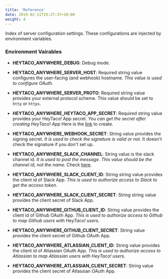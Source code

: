 ```yaml
---
title: 'Reference'
date: 2019-02-11T19:27:37+10:00
weight: 4
---
```


Index of server configuration settings. These configurations are injected by environment variables.

### Environment Vairables

* **HEYTACO_ANYWHERE_DEBUG**: Debug mode.

* **HEYTACO_ANYWHERE_SERVER_HOST**: Required string value configures the user-facing (and webhook) hostname. *This value is used to configure OAuth.*

* **HEYTACO_ANYWHERE_SERVER_PROTO**: Required string value provides your external protocol scheme. This value should be set to `http` or `https`. 

* **HEYTACO_ANYWHERE_HEYTACO_APP_SECRET**: Required string value provides your HeyTaco! App secret. *You can get the secret after creating HeyTaco! App* Here is the [link](https://www.heytaco.chat/team/apps/create) to create.

* **HEYTACO_ANYWHERE_WEBHOOK_SECRET**: String value provides the signing secret. *It is used to check the signature is valid or not.* It doesn't check the signature if you don't set up.

* **HEYTACO_ANYWHERE_SLACK_CHANNEL**: String value is the slack channel id. *It is used to post the message. This value should be the channel id, not the name.* Check [here](https://stackoverflow.com/questions/40940327/what-is-the-simplest-way-to-find-a-slack-team-id-and-a-channel-id).

* **HEYTACO_ANYWHERE_SLACK_CLIENT_ID**: String string value provides the client id of Slack App. *This is used to authorize access to Slack to get the access token.*

* **HEYTACO_ANYWHERE_SLACK_CLIENT_SECRET**: String string value provides the client secret of Slack App.

* **HEYTACO_ANYWHERE_GITHUB_CLIENT_ID**: String value provides the client id of Github OAuth App. *This is used to authorize access to Github to map Github users with HeyTaco! users.*

* **HEYTACO_ANYWHERE_GITHUB_CLIENT_SECRET**: String value provides the client secret of Github OAuth App.

* **HEYTACO_ANYWHERE_ATLASSIAN_CLIENT_ID**: String value provides the client id of Atlassian OAuth App. *This is used to authorize access to Atlassian to map Atlassian users with HeyTaco! users.*

* **HEYTACO_ANYWHERE_ATLASSIAN_CLIENT_SECRET**: String value provides the client secret of Atlassian OAuth App.
